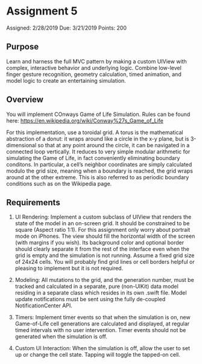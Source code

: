 # Assignment 5

Assigned: 2/28/2019
Due: 3/21/2019
Points: 200

## Purpose
Learn and harness the full MVC pattern by making a custom UIView with complex, interactive behavior and underlying logic. Combine low-level finger gesture recognition, geometry calculation, timed animation, and model logic to create an entertaining simulation.

## Overview
You will implement COnways Game of Life Simulation.  Rules can be found here: https://en.wikipedia.org/wiki/Conway%27s_Game_of_Life

For this implementation, use a toroidal grid.  A torus is the mathematical abstraction of a donut: it wraps around like a circle in the x-y plane, but is 3-dimensional so that at any point around the circle, it can be navigated in a connected loop vertically. It reduces to very simple modular arithmetic for simulating the Game of Life, in fact conveniently eliminating boundary conditons. In particular, a cell’s neighbor coordinates are simply calculated modulo the grid size, meaning when a boundary is reached, the grid wraps around at the other extreme. This is also referred to as periodic boundary conditions such as on the Wikipedia page.

## Requirements
1. UI Rendering: Implement a custom subclass of UIView that renders the state of the model in an on-screen grid. It should be constrained to be square (Aspect ratio 1:1). For this assignment only worry about portrait mode on iPhones. The view should fill the horizontal width of the screen (with margins if you wish). Its background color and optional border should clearly separate it from the rest of the interface even when the grid is empty and the simulation is not running. Assume a fixed grid size of 24x24 cells.  You will probably find grid lines or cell borders helpful or pleasing to implement but it is not required.

2. Modeling: All mutations to the grid, and the generation number, must be tracked and calculated in a separate, pure (non-UIKit) data model residing in a separate class which resides in its own .swift file. Model update notifications must be sent using the fully de-coupled NotificationCenter API.

3. Timers: Implement timer events so that when the simulation is on, new Game-of-Life cell generations are calculated and displayed, at regular timed intervals with no user intervention. Timer events should not be generated when the simulation is off.

4. Custom UI Interaction: When the simulation is off, allow the user to set up or change the cell state. Tapping will toggle the tapped-on cell.


